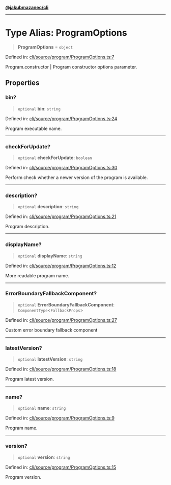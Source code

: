 [**@jakubmazanec/cli**](../README.md)

---

# Type Alias: ProgramOptions

> **ProgramOptions** = `object`

Defined in:
[cli/source/program/ProgramOptions.ts:7](https://github.com/jakubmazanec/tools/blob/74fa88a6249b3d486436ae7655f4962bc4a86e11/packages/cli/source/program/ProgramOptions.ts#L7)

Program.constructor \| Program constructor options parameter.

## Properties

### bin?

> `optional` **bin**: `string`

Defined in:
[cli/source/program/ProgramOptions.ts:24](https://github.com/jakubmazanec/tools/blob/74fa88a6249b3d486436ae7655f4962bc4a86e11/packages/cli/source/program/ProgramOptions.ts#L24)

Program executable name.

---

### checkForUpdate?

> `optional` **checkForUpdate**: `boolean`

Defined in:
[cli/source/program/ProgramOptions.ts:30](https://github.com/jakubmazanec/tools/blob/74fa88a6249b3d486436ae7655f4962bc4a86e11/packages/cli/source/program/ProgramOptions.ts#L30)

Perform check whether a newer version of the program is available.

---

### description?

> `optional` **description**: `string`

Defined in:
[cli/source/program/ProgramOptions.ts:21](https://github.com/jakubmazanec/tools/blob/74fa88a6249b3d486436ae7655f4962bc4a86e11/packages/cli/source/program/ProgramOptions.ts#L21)

Program description.

---

### displayName?

> `optional` **displayName**: `string`

Defined in:
[cli/source/program/ProgramOptions.ts:12](https://github.com/jakubmazanec/tools/blob/74fa88a6249b3d486436ae7655f4962bc4a86e11/packages/cli/source/program/ProgramOptions.ts#L12)

More readable program name.

---

### ErrorBoundaryFallbackComponent?

> `optional` **ErrorBoundaryFallbackComponent**: `ComponentType`\<`FallbackProps`\>

Defined in:
[cli/source/program/ProgramOptions.ts:27](https://github.com/jakubmazanec/tools/blob/74fa88a6249b3d486436ae7655f4962bc4a86e11/packages/cli/source/program/ProgramOptions.ts#L27)

Custom error boundary fallback component

---

### latestVersion?

> `optional` **latestVersion**: `string`

Defined in:
[cli/source/program/ProgramOptions.ts:18](https://github.com/jakubmazanec/tools/blob/74fa88a6249b3d486436ae7655f4962bc4a86e11/packages/cli/source/program/ProgramOptions.ts#L18)

Program latest version.

---

### name?

> `optional` **name**: `string`

Defined in:
[cli/source/program/ProgramOptions.ts:9](https://github.com/jakubmazanec/tools/blob/74fa88a6249b3d486436ae7655f4962bc4a86e11/packages/cli/source/program/ProgramOptions.ts#L9)

Program name.

---

### version?

> `optional` **version**: `string`

Defined in:
[cli/source/program/ProgramOptions.ts:15](https://github.com/jakubmazanec/tools/blob/74fa88a6249b3d486436ae7655f4962bc4a86e11/packages/cli/source/program/ProgramOptions.ts#L15)

Program version.
